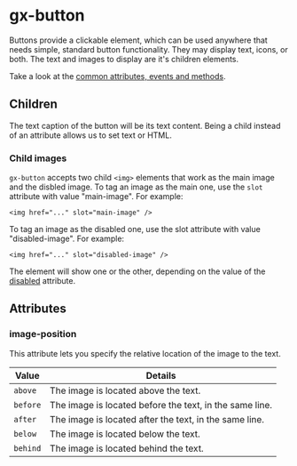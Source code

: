 # gx-button

Buttons provide a clickable element, which can be used anywhere that needs simple, standard button functionality. They may display text, icons, or both. The text and images to display are it's children elements.

Take a look at the [common attributes, events and methods](../common/readme.md).

## Children

The text caption of the button will be its text content. Being a child instead of an attribute allows us to set text or HTML.

### Child images
`gx-button` accepts two child `<img>` elements that work as the main image and the disbled image.
To tag an image as the main one, use the `slot` attribute with value "main-image". For example:

`<img href="..." slot="main-image" />`

To tag an image as the disabled one, use the slot attribute with value "disabled-image". For example:

`<img href="..." slot="disabled-image" />`

The element will show one or the other, depending on the value of the [disabled](../common/readme.md#disabled) attribute.

## Attributes

### image-position
This attribute lets you specify the relative location of the image to the text.

| Value          | Details                                                                      |
|----------------|------------------------------------------------------------------------------|
| `above`        | The image is located above the text.                                         |
| `before`       | The image is located before the text, in the same line.                      |
| `after`        | The image is located after the text, in the same line.                       |
| `below`        | The image is located below the text.                                         |
| `behind`       | The image is located behind the text.                                        |
